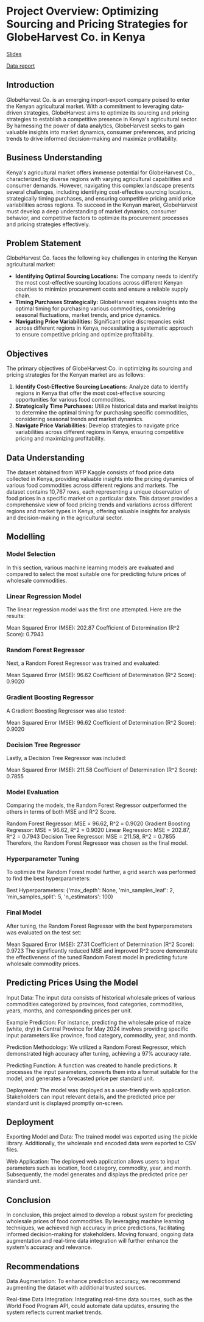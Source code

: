 # Project Overview: Optimizing Sourcing and Pricing Strategies for GlobeHarvest Co. in Kenya

[Slides](https://www.canva.com/design/DAGEoDs9c_A/jkymq6SIxKdztrvSyO6Y2A/edit)

[Data report](https://docs.google.com/document/d/1UlScpYEa-ohARww3cQ98fCJkoT1UenppYj7cit2m6KU/edit)

## Introduction
GlobeHarvest Co. is an emerging import-export company poised to enter the Kenyan agricultural market. With a commitment to leveraging data-driven strategies, GlobeHarvest aims to optimize its sourcing and pricing strategies to establish a competitive presence in Kenya's agricultural sector. By harnessing the power of data analytics, GlobeHarvest seeks to gain valuable insights into market dynamics, consumer preferences, and pricing trends to drive informed decision-making and maximize profitability.

## Business Understanding
Kenya's agricultural market offers immense potential for GlobeHarvest Co., characterized by diverse regions with varying agricultural capabilities and consumer demands. However, navigating this complex landscape presents several challenges, including identifying cost-effective sourcing locations, strategically timing purchases, and ensuring competitive pricing amid price variabilities across regions. To succeed in the Kenyan market, GlobeHarvest must develop a deep understanding of market dynamics, consumer behavior, and competitive factors to optimize its procurement processes and pricing strategies effectively.

## Problem Statement
GlobeHarvest Co. faces the following key challenges in entering the Kenyan agricultural market:

- **Identifying Optimal Sourcing Locations:** The company needs to identify the most cost-effective sourcing locations across different Kenyan counties to minimize procurement costs and ensure a reliable supply chain.
- **Timing Purchases Strategically:** GlobeHarvest requires insights into the optimal timing for purchasing various commodities, considering seasonal fluctuations, market trends, and price dynamics.
- **Navigating Price Variabilities:** Significant price discrepancies exist across different regions in Kenya, necessitating a systematic approach to ensure competitive pricing and optimize profitability.

## Objectives
The primary objectives of GlobeHarvest Co. in optimizing its sourcing and pricing strategies for the Kenyan market are as follows:

1. **Identify Cost-Effective Sourcing Locations:** Analyze data to identify regions in Kenya that offer the most cost-effective sourcing opportunities for various food commodities.
2. **Strategically Time Purchases:** Utilize historical data and market insights to determine the optimal timing for purchasing specific commodities, considering seasonal trends and market dynamics.
3. **Navigate Price Variabilities:** Develop strategies to navigate price variabilities across different regions in Kenya, ensuring competitive pricing and maximizing profitability.

## Data Understanding
The dataset obtained from WFP Kaggle consists of food price data collected in Kenya, providing valuable insights into the pricing dynamics of various food commodities across different regions and markets.
The dataset contains 10,767 rows, each representing a unique observation of food prices in a specific market on a particular date. This dataset provides a comprehensive view of food pricing trends and variations across different regions and market types in Kenya, offering valuable insights for analysis and decision-making in the agricultural sector.

## Modelling
### Model Selection
In this section, various machine learning models are evaluated and compared to select the most suitable one for predicting future prices of wholesale commodities.

### Linear Regression Model
The linear regression model was the first one attempted. Here are the results:

Mean Squared Error (MSE): 202.87
Coefficient of Determination (R^2 Score): 0.7943

### Random Forest Regressor
Next, a Random Forest Regressor was trained and evaluated:

Mean Squared Error (MSE): 96.62
Coefficient of Determination (R^2 Score): 0.9020

### Gradient Boosting Regressor
A Gradient Boosting Regressor was also tested:

Mean Squared Error (MSE): 96.62
Coefficient of Determination (R^2 Score): 0.9020

### Decision Tree Regressor
Lastly, a Decision Tree Regressor was included:

Mean Squared Error (MSE): 211.58
Coefficient of Determination (R^2 Score): 0.7855

### Model Evaluation
Comparing the models, the Random Forest Regressor outperformed the others in terms of both MSE and R^2 Score.

Random Forest Regressor: MSE = 96.62, R^2 = 0.9020
Gradient Boosting Regressor: MSE = 96.62, R^2 = 0.9020
Linear Regression: MSE = 202.87, R^2 = 0.7943
Decision Tree Regressor: MSE = 211.58, R^2 = 0.7855
Therefore, the Random Forest Regressor was chosen as the final model.

### Hyperparameter Tuning
To optimize the Random Forest model further, a grid search was performed to find the best hyperparameters:

Best Hyperparameters: {'max_depth': None, 'min_samples_leaf': 2, 'min_samples_split': 5, 'n_estimators': 100}

### Final Model
After tuning, the Random Forest Regressor with the best hyperparameters was evaluated on the test set:

Mean Squared Error (MSE): 27.31
Coefficient of Determination (R^2 Score): 0.9723
The significantly reduced MSE and improved R^2 score demonstrate the effectiveness of the tuned Random Forest model in predicting future wholesale commodity prices.

## Predicting Prices Using the Model
Input Data:
The input data consists of historical wholesale prices of various commodities categorized by provinces, food categories, commodities, years, months, and corresponding prices per unit.

Example Prediction:
For instance, predicting the wholesale price of maize (white, dry) in Central Province for May 2024 involves providing specific input parameters like province, food category, commodity, year, and month.

Prediction Methodology:
We utilized a Random Forest Regressor, which demonstrated high accuracy after tuning, achieving a 97% accuracy rate.

Predicting Function:
A function was created to handle predictions. It processes the input parameters, converts them into a format suitable for the model, and generates a forecasted price per standard unit.

Deployment:
The model was deployed as a user-friendly web application. Stakeholders can input relevant details, and the predicted price per standard unit is displayed promptly on-screen.

## Deployment
Exporting Model and Data:
The trained model was exported using the pickle library. Additionally, the wholesale and encoded data were exported to CSV files.

Web Application:
The deployed web application allows users to input parameters such as location, food category, commodity, year, and month. Subsequently, the model generates and displays the predicted price per standard unit.

## Conclusion
In conclusion, this project aimed to develop a robust system for predicting wholesale prices of food commodities. By leveraging machine learning techniques, we achieved high accuracy in price predictions, facilitating informed decision-making for stakeholders. Moving forward, ongoing data augmentation and real-time data integration will further enhance the system's accuracy and relevance.

## Recommendations
Data Augmentation:
To enhance prediction accuracy, we recommend augmenting the dataset with additional trusted sources.

Real-time Data Integration:
Integrating real-time data sources, such as the World Food Program API, could automate data updates, ensuring the system reflects current market trends.





